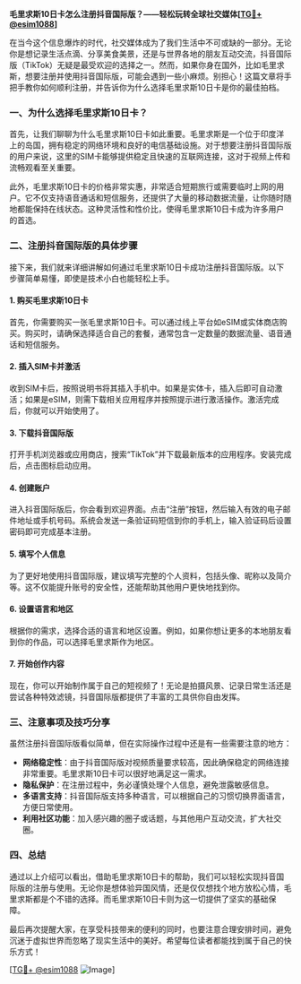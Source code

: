 **毛里求斯10日卡怎么注册抖音国际版？——轻松玩转全球社交媒体[[TG💪+ @esim1088](https://t.me/s/esim1088)]**

在当今这个信息爆炸的时代，社交媒体成为了我们生活中不可或缺的一部分。无论你是想记录生活点滴、分享美食美景，还是与世界各地的朋友互动交流，抖音国际版（TikTok）无疑是最受欢迎的选择之一。然而，如果你身在国外，比如毛里求斯，想要注册并使用抖音国际版，可能会遇到一些小麻烦。别担心！这篇文章将手把手教你如何顺利注册，并告诉你为什么选择毛里求斯10日卡是你的最佳拍档。

### 一、为什么选择毛里求斯10日卡？

首先，让我们聊聊为什么毛里求斯10日卡如此重要。毛里求斯是一个位于印度洋上的岛国，拥有稳定的网络环境和良好的电信基础设施。对于想要注册抖音国际版的用户来说，这里的SIM卡能够提供稳定且快速的互联网连接，这对于视频上传和流畅观看至关重要。

此外，毛里求斯10日卡的价格非常实惠，非常适合短期旅行或需要临时上网的用户。它不仅支持语音通话和短信服务，还提供了大量的移动数据流量，让你随时随地都能保持在线状态。这种灵活性和性价比，使得毛里求斯10日卡成为许多用户的首选。

### 二、注册抖音国际版的具体步骤

接下来，我们就来详细讲解如何通过毛里求斯10日卡成功注册抖音国际版。以下步骤简单易懂，即使是技术小白也能轻松上手。

#### 1. 购买毛里求斯10日卡

首先，你需要购买一张毛里求斯10日卡。可以通过线上平台如eSIM或实体商店购买。购买时，请确保选择适合自己的套餐，通常包含一定数量的数据流量、语音通话和短信服务。

#### 2. 插入SIM卡并激活

收到SIM卡后，按照说明书将其插入手机中。如果是实体卡，插入后即可自动激活；如果是eSIM，则需下载相关应用程序并按照提示进行激活操作。激活完成后，你就可以开始使用了。

#### 3. 下载抖音国际版

打开手机浏览器或应用商店，搜索“TikTok”并下载最新版本的应用程序。安装完成后，点击图标启动应用。

#### 4. 创建账户

进入抖音国际版后，你会看到欢迎界面。点击“注册”按钮，然后输入有效的电子邮件地址或手机号码。系统会发送一条验证码短信到你的手机上，输入验证码后设置密码即可完成基本注册。

#### 5. 填写个人信息

为了更好地使用抖音国际版，建议填写完整的个人资料，包括头像、昵称以及简介等。这不仅能提升账号的安全性，还能帮助其他用户更快地找到你。

#### 6. 设置语言和地区

根据你的需求，选择合适的语言和地区设置。例如，如果你想让更多的本地朋友看到你的作品，可以选择毛里求斯作为地区。

#### 7. 开始创作内容

现在，你可以开始制作属于自己的短视频了！无论是拍摄风景、记录日常生活还是尝试各种特效滤镜，抖音国际版都提供了丰富的工具供你自由发挥。

### 三、注意事项及技巧分享

虽然注册抖音国际版看似简单，但在实际操作过程中还是有一些需要注意的地方：

- **网络稳定性**：由于抖音国际版对视频质量要求较高，因此确保稳定的网络连接非常重要。毛里求斯10日卡可以很好地满足这一需求。
- **隐私保护**：在注册过程中，务必谨慎处理个人信息，避免泄露敏感信息。
- **多语言支持**：抖音国际版支持多种语言，可以根据自己的习惯切换界面语言，方便日常使用。
- **利用社区功能**：加入感兴趣的圈子或话题，与其他用户互动交流，扩大社交圈。

### 四、总结

通过以上介绍可以看出，借助毛里求斯10日卡的帮助，我们可以轻松实现抖音国际版的注册与使用。无论你是想体验异国风情，还是仅仅想找个地方放松心情，毛里求斯都是个不错的选择。而毛里求斯10日卡则为这一切提供了坚实的基础保障。

最后再次提醒大家，在享受科技带来的便利的同时，也要注意合理安排时间，避免沉迷于虚拟世界而忽略了现实生活中的美好。希望每位读者都能找到属于自己的快乐方式！

[[TG💪+ @esim1088](https://t.me/s/esim1088) ![Image](https://i.postimg.cc/4NQfJmqS/Snipaste-2025-05-13-00-14-12.png)]